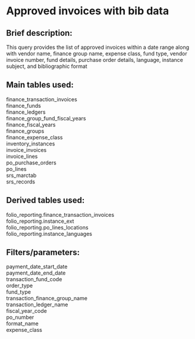 # Approved invoices with bib data  
<p>
  
## Brief description:
This query provides the list of approved invoices within a date range along with vendor name, finance group name, expense class, fund type, vendor invoice number, fund details, purchase order details, language, instance subject, and bibliographic format
<p>
  
## Main tables used:
finance_transaction_invoices
  <br>
finance_funds 
  <br>
finance_ledgers
  <br>
finance_group_fund_fiscal_years
  <br>
finance_fiscal_years 
  <br>
finance_groups
  <br>
 finance_expense_class
 <br>
inventory_instances
  <br>
invoice_invoices
  <br>
invoice_lines
  <br>
po_purchase_orders
  <br>
po_lines
  <br>
srs_marctab
  <br>
srs_records	
<p>
  
## Derived tables used:
  
folio_reporting.finance_transaction_invoices
  <br>
folio_reporting.instance_ext
  <br>
folio_reporting.po_lines_locations 
<br>
folio_reporting.instance_languages

## Filters/parameters:

payment_date_start_date
  <br>
payment_date_end_date
  <br>
transaction_fund_code
  <br>
order_type
<br>
fund_type
<br>
transaction_finance_group_name
  <br>
transaction_ledger_name
  <br>
fiscal_year_code
  <br>
po_number
<br>
format_name
<br>
expense_class
  

